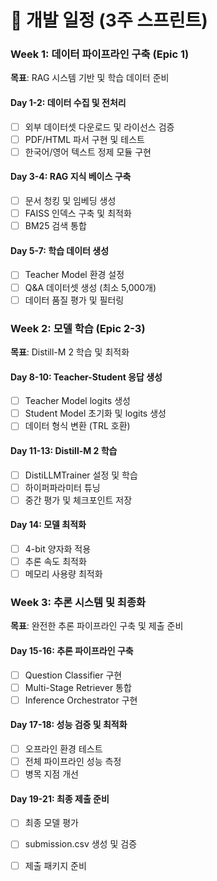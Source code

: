 # 📅 개발 일정 (3주 스프린트)

### Week 1: 데이터 파이프라인 구축 (Epic 1)
**목표**: RAG 시스템 기반 및 학습 데이터 준비

#### Day 1-2: 데이터 수집 및 전처리
- [ ] 외부 데이터셋 다운로드 및 라이선스 검증
- [ ] PDF/HTML 파서 구현 및 테스트
- [ ] 한국어/영어 텍스트 정제 모듈 구현

#### Day 3-4: RAG 지식 베이스 구축
- [ ] 문서 청킹 및 임베딩 생성
- [ ] FAISS 인덱스 구축 및 최적화
- [ ] BM25 검색 통합

#### Day 5-7: 학습 데이터 생성
- [ ] Teacher Model 환경 설정
- [ ] Q&A 데이터셋 생성 (최소 5,000개)
- [ ] 데이터 품질 평가 및 필터링

### Week 2: 모델 학습 (Epic 2-3)
**목표**: Distill-M 2 학습 및 최적화

#### Day 8-10: Teacher-Student 응답 생성
- [ ] Teacher Model logits 생성
- [ ] Student Model 초기화 및 logits 생성
- [ ] 데이터 형식 변환 (TRL 호환)

#### Day 11-13: Distill-M 2 학습
- [ ] DistiLLMTrainer 설정 및 학습
- [ ] 하이퍼파라미터 튜닝
- [ ] 중간 평가 및 체크포인트 저장

#### Day 14: 모델 최적화
- [ ] 4-bit 양자화 적용
- [ ] 추론 속도 최적화
- [ ] 메모리 사용량 최적화

### Week 3: 추론 시스템 및 최종화
**목표**: 완전한 추론 파이프라인 구축 및 제출 준비

#### Day 15-16: 추론 파이프라인 구축
- [ ] Question Classifier 구현
- [ ] Multi-Stage Retriever 통합
- [ ] Inference Orchestrator 구현

#### Day 17-18: 성능 검증 및 최적화
- [ ] 오프라인 환경 테스트
- [ ] 전체 파이프라인 성능 측정
- [ ] 병목 지점 개선

#### Day 19-21: 최종 제출 준비
- [ ] 최종 모델 평가
- [ ] submission.csv 생성 및 검증
- [ ] 제출 패키지 준비
